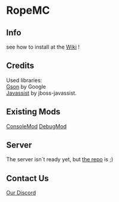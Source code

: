 # RopeMC

## Info
see how to install at the [Wiki](https://github.com/RopeMC/RopeMC/wiki) ! 

## Credits
Used libraries: <br/>
[Gson](https://github.com/google/gson) by Google <br/>
[Javassist](http://jboss-javassist.github.io/javassist/) by jboss-javassist.

## Existing Mods
[ConsoleMod](https://github.com/RopeMC/ConsoleMod)
[DebugMod](https://github.com/RopeMC/DebugMod)

## Server

The server isn´t ready yet, but [the repo](https://github.com/RopeMC/RopeMC-ServerPlugin) is ;)

## Contact Us
[Our Discord](https://discord.io/ropemc)

